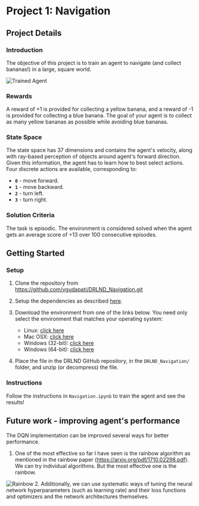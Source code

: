 [//]: # (Image References)

[image1]: https://user-images.githubusercontent.com/10624937/42135619-d90f2f28-7d12-11e8-8823-82b970a54d7e.gif "Trained Agent"
[image2]: rainbow.jpg "Rainbow"

# Project 1: Navigation

## Project Details

### Introduction

The objective of this project is to train an agent to navigate (and collect bananas!) in a large, square world.  

![Trained Agent][image1]

### Rewards
A reward of +1 is provided for collecting a yellow banana, and a reward of -1 is provided for collecting a blue banana.  The goal of your agent is to collect as many yellow bananas as possible while avoiding blue bananas.  

### State Space

The state space has 37 dimensions and contains the agent's velocity, along with ray-based perception of objects around agent's forward direction.  Given this information, the agent has to learn how to best select actions.  Four discrete actions are available, corresponding to:
- **`0`** - move forward.
- **`1`** - move backward.
- **`2`** - turn left.
- **`3`** - turn right.

### Solution Criteria

The task is episodic. The environment is considered solved when the agent gets an average score of +13 over 100 consecutive episodes.

## Getting Started

### Setup
1. Clone the repository from https://github.com/vgudapati/DRLND_Navigation.git

2. Setup the dependencies as described [here](https://github.com/udacity/deep-reinforcement-learning/blob/master/README.md).

3. Download the environment from one of the links below.  You need only select the environment that matches your operating system:
    - Linux: [click here](https://s3-us-west-1.amazonaws.com/udacity-drlnd/P1/Banana/Banana_Linux.zip)
    - Mac OSX: [click here](https://s3-us-west-1.amazonaws.com/udacity-drlnd/P1/Banana/Banana.app.zip)
    - Windows (32-bit): [click here](https://s3-us-west-1.amazonaws.com/udacity-drlnd/P1/Banana/Banana_Windows_x86.zip)
    - Windows (64-bit): [click here](https://s3-us-west-1.amazonaws.com/udacity-drlnd/P1/Banana/Banana_Windows_x86_64.zip)
    
4. Place the file in the DRLND GitHub repository, in the `DRLND_Navigation/` folder, and unzip (or decompress) the file.
 

### Instructions

Follow the instructions in `Navigation.ipynb` to train the agent and see the results!   

## Future work - improving agent's performance

The DQN implementation can be improved several ways for better performance.
1. One of the most effective so far I have seen is the rainbow algorithm as mentioned in the rainbow paper (https://arxiv.org/pdf/1710.02298.pdf). We can try individual algorithms. But the most effective one is the rainbow.

![Rainbow][image2]
2. Additionally, we can use systematic ways of tuning the neural network hyperparameters (such as learning rate) and their loss functions and optimizers and the network architectures themselves.

